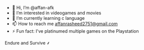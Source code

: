 - 👋 Hi, I’m @affan-afk
- 👀 I’m interested in videogames and movies
- 🌱 I’m currently learning c language
- 📫 How to reach me affanrasheed2751@gmail.com
- ⚡ Fun fact: I've platinumed multiple games on the Playstation


Endure and Survive ⸙
<!---
affan-afk/affan-afk is a ✨ special ✨ repository because its `README.md` (this file) appears on your GitHub profile.
You can click the Preview link to take a look at your changes.
--->
